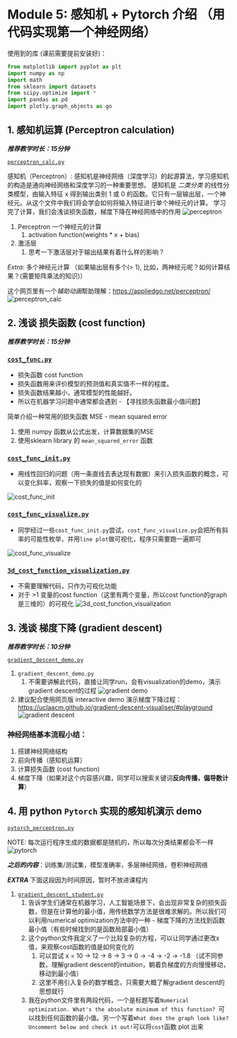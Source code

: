 # Module 5: 感知机 + Pytorch 介绍 （用代码实现第一个神经网络）


使用到的库 (课前需要提前安装好)：
```python
from matplotlib import pyplot as plt
import numpy as np
import math
from sklearn import datasets
from scipy.optimize import *
import pandas as pd
import plotly.graph_objects as go
```

## 1. 感知机运算 (Perceptron calculation)
***推荐教学时长：15分钟***

[`perceptron_calc.py`](/Module5/perceptron_calc.py)

感知机（Perceptron）: 感知机是神经网络（深度学习）的起源算法，学习感知机的构造是通向神经网络和深度学习的一种重要思想。
感知机是 *二类分类* 的线性分类模型，由输入特征 x 得到输出类别 1 或 0 的函数。它只有一层输出层，一个神经元。从这个文件中我们将会学会如何将输入特征进行单个神经元的计算。
学习完了计算，我们会浅谈损失函数，梯度下降在神经网络中的作用
![perceptron](/Module5/img/perceptron.png)
1. Perceptron 一个神经元的计算
   1. activation function(weights * x + bias)
2. 激活层
   1. 思考一下激活层对于输出结果有着什么样的影响？

*Extra*: 多个神经元计算 （如果输出层有多个(> 1), 比如，两神经元呢？如何计算结果？(需要矩阵乘法的知识)）

这个网页里有一个*辅助动画*帮助理解：https://appliedgo.net/perceptron/
![perceptron_calc](/Module5/img/perceptron_calc.png)
## 2. 浅谈 损失函数 (cost function)
***推荐教学时长：15分钟***
### [`cost_func.py`](/Module4/cost_func.py)

* 损失函数 cost function
* 损失函数用来评价模型的预测值和真实值不一样的程度。
* 损失函数结果越小，通常模型的性能越好。
* 所以在机器学习问题中通常都会遇到 - 【寻找损失函数最小值问题】

简单介绍一种常用的损失函数
MSE - mean squared error

  1. 使用 numpy 函数从公式出发，计算数据集的MSE
  2. 使用sklearn library 的 `mean_squared_error` 函数

### [`cost_func_init.py`](/Module5/cost_func/cost_func_init.py)
- 用线性回归的问题（用一条直线去表达现有数据）来引入损失函数的概念，可以变化斜率，观察一下损失的值是如何变化的

![cost_func_init](/Module5/img/cost1.png)
### [`cost_func_visualize.py`](/Module5/cost_func/cost_func_visualize.py)
- 同学经过一些`cost_func_init.py`尝试，`cost_func_visualize.py`会把所有斜率的可能性枚举，并用`line plot`做可视化，程序只需要跑一遍即可

![cost_func_visualize](/Module5/img/cost2.png)
### [`3d_cost_function_visualization.py`](/Module5/cost_func/3d_cost_function_visualization.py)
- 不需要理解代码，只作为可视化功能
- 对于 >1 变量的cost function（这里有两个变量，所以cost function的graph是三维的）的可视化
![3d_cost_function_visualization](/Module5/img/cost3.png)



## 3. 浅谈 梯度下降 (gradient descent)
***推荐教学时长：10分钟***

[`gradient_descent_demo.py`](/Module5/gradient_descent/gradient_descent_demo.py)


1. `gradient_descent_demo.py`
   1. 不需要讲解此代码，直接让同学run，会有visualization的demo，演示gradient descent的过程
    ![gradient demo](/Module5/img/Snipaste_2021-11-12_22-57-24.png)
2. 建议配合使用网页版 interactive demo 演示梯度下降过程：https://uclaacm.github.io/gradient-descent-visualiser/#playground
![gradient descent](/Module5/img/gradient_desc.png)



### 神经网络基本流程小结：
1. 搭建神经网络结构
2. 前向传播（感知机运算）
3. 计算损失函数 (cost function)
4. 梯度下降（如果对这个内容感兴趣，同学可以搜索关键词**反向传播，偏导数计算**）

## 4. 用 python `Pytorch` 实现的感知机演示 demo
[`pytorch_perceptron.py`](pytorch_perceptron.py)

NOTE: 每次运行程序生成的数据都是随机的，所以每次分类结果都会不一样
![pytorch](/Module5/img/pytorch1.png)

***之后的内容***：训练集/测试集，模型准确率，多层神经网络，卷积神经网络


***EXTRA*** 下面这段因为时间原因，暂时不放进课程内
1. [`gradient_descent_student.py`](/Module5/gradient_descent/gradient_descent_student.py)
   1. 告诉学生们通常在机器学习，人工智能场景下，会出现非常复杂的损失函数，但是在计算他的最小值，用传统数学方法是很难求解的。所以我们可以利用numerical optimization方法中的一种 - 梯度下降的方法找到函数最小值（有些时候找到的是函数局部最小值）
   2. 这个python文件我定义了一个比较复杂的方程，可以让同学通过更改x值，来观察cost函数的值是如何变化的
      1. 可以尝试 x = 10 -> 12 -> 8 -> 3 -> 0 -> -4 -> -2 -> -1.8 （试不同参数，理解gradient descent的intuition，朝着负梯度的方向慢慢移动，移动到最小值）
      2. 这里不用引入复杂的数学概念，只需要大概了解gradient descent的思想就行
    1. 我在python文件里有两段代码，一个是标题写着`Numerical optimization. What's the absolute minimum of this function? `可以找到任何函数的最小值。另一个写着`What does the graph look like? Uncomment below and check it out!`可以将`cost`函数 plot 出来